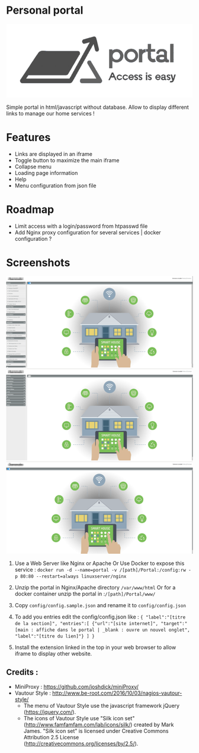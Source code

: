 # Personal portal 
![Portal logo](/images/interface/portal_logo.png)

Simple portal in html/javascript without database. Allow to display different links to manage our home services !

# Features
- Links are displayed in an iframe
- Toggle button to maximize the main iframe
- Collapse menu
- Loading page information
- Help
- Menu configuration from json file

# Roadmap
- Limit access with a login/password from htpasswd file
- Add Nginx proxy configuration for several services | docker configuration ?

# Screenshots
![Portal demo](/portal.png) ![Portal menu collapse](/portal_menu.png) ![Portal menu toggle](/portal_toggle.png)

1. Use a Web Server like Nginx or Apache Or Use Docker to expose this service : `docker run -d --name=portal -v /[path]/Portal:/config:rw -p 80:80 --restart=always linuxserver/nginx`

2. Unzip the portal in Nginx/Apache directory `/var/www/html` Or for a docker container unzip the portal in :`/[path]/Portal/www/`

3. Copy `config/config.sample.json` and rename it to `config/config.json`

4. To add you entries edit the config/config.json like :
	`{
	"label":"[titre de la section]",
	"entries":[
	  {"url":"[site internet]", "target":"[main : affiche dans le portal | _blank : ouvre un nouvel onglet", "label":"[titre du lien]"}
	]
	}`

5. Install the extension linked in the top in your web browser to allow iframe to display other website.

## Credits : 

- MiniProxy : https://github.com/joshdick/miniProxy/
- Vautour Style : http://www.be-root.com/2016/10/03/nagios-vautour-style/
	- The menu of Vautour Style use the javascript framework jQuery (https://jquery.com/).
	- The icons of Vautour Style use "Silk icon set" (http://www.famfamfam.com/lab/icons/silk/) created by Mark James. "Silk icon set" is licensed under Creative Commons Attribution 2.5 License (http://creativecommons.org/licenses/by/2.5/).
